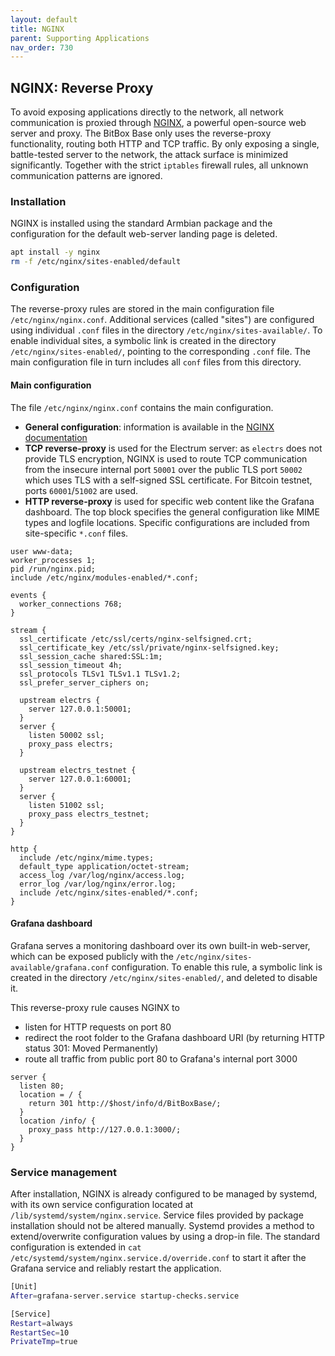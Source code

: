 ```yaml
---
layout: default
title: NGINX
parent: Supporting Applications
nav_order: 730
---
```

## NGINX: Reverse Proxy

To avoid exposing applications directly to the network, all network communication is proxied through [NGINX](https://www.nginx.com/), a powerful open-source web server and proxy.
The BitBox Base only uses the reverse-proxy functionality, routing both HTTP and TCP traffic.
By only exposing a single, battle-tested server to the network, the attack surface is minimized significantly.
Together with the strict `iptables` firewall rules, all unknown communication patterns are ignored.

### Installation

NGINX is installed using the standard Armbian package and the configuration for the default web-server landing page is deleted.

```bash
apt install -y nginx
rm -f /etc/nginx/sites-enabled/default
```

### Configuration

The reverse-proxy rules are stored in the main configuration file `/etc/nginx/nginx.conf`.
Additional services (called "sites") are configured using individual `.conf` files in the directory `/etc/nginx/sites-available/`.
To enable individual sites, a symbolic link is created in the directory `/etc/nginx/sites-enabled/`, pointing to the corresponding `.conf` file.
The main configuration file in turn includes all `conf` files from this directory.

#### Main configuration

The file `/etc/nginx/nginx.conf` contains the main configuration.

* **General configuration**: information is available in the [NGINX documentation](https://nginx.org/en/docs/ngx_core_module.html)
* **TCP reverse-proxy** is used for the Electrum server:
as `electrs` does not provide TLS encryption, NGINX is used to route TCP communication from the insecure internal port `50001` over the public TLS port `50002` which uses TLS with a self-signed SSL certificate.
  For Bitcoin testnet, ports `60001`/`51002` are used.
* **HTTP reverse-proxy** is used for specific web content like the Grafana dashboard.
  The top block specifies the general configuration like MIME types and logfile locations.
  Specific configurations are included from site-specific `*.conf` files.

```nginx
user www-data;
worker_processes 1;
pid /run/nginx.pid;
include /etc/nginx/modules-enabled/*.conf;

events {
  worker_connections 768;
}

stream {
  ssl_certificate /etc/ssl/certs/nginx-selfsigned.crt;
  ssl_certificate_key /etc/ssl/private/nginx-selfsigned.key;
  ssl_session_cache shared:SSL:1m;
  ssl_session_timeout 4h;
  ssl_protocols TLSv1 TLSv1.1 TLSv1.2;
  ssl_prefer_server_ciphers on;

  upstream electrs {
    server 127.0.0.1:50001;
  }
  server {
    listen 50002 ssl;
    proxy_pass electrs;
  }

  upstream electrs_testnet {
    server 127.0.0.1:60001;
  }
  server {
    listen 51002 ssl;
    proxy_pass electrs_testnet;
  }
}

http {
  include /etc/nginx/mime.types;
  default_type application/octet-stream;
  access_log /var/log/nginx/access.log;
  error_log /var/log/nginx/error.log;
  include /etc/nginx/sites-enabled/*.conf;
}
```

#### Grafana dashboard

Grafana serves a monitoring dashboard over its own built-in web-server, which can be exposed publicly with the `/etc/nginx/sites-available/grafana.conf` configuration.
To enable this rule, a symbolic link is created in the directory `/etc/nginx/sites-enabled/`, and deleted to disable it.

This reverse-proxy rule causes NGINX to

* listen for HTTP requests on port 80
* redirect the root folder to the Grafana dashboard URI (by returning HTTP status 301: Moved Permanently)
* route all traffic from public port 80 to Grafana's internal port 3000

```nginx
server {
  listen 80;
  location = / {
    return 301 http://$host/info/d/BitBoxBase/;
  }
  location /info/ {
    proxy_pass http://127.0.0.1:3000/;
  }
}
```

### Service management

After installation, NGINX is already configured to be managed by systemd, with its own service configuration located at `/lib/systemd/system/nginx.service`.
Service files provided by package installation should not be altered manually.
Systemd provides a method to extend/overwrite configuration values by using a drop-in file.
The standard configuration is extended in `cat /etc/systemd/system/nginx.service.d/override.conf` to start it after the Grafana service and reliably restart the application.

```bash
[Unit]
After=grafana-server.service startup-checks.service

[Service]
Restart=always
RestartSec=10
PrivateTmp=true
```

